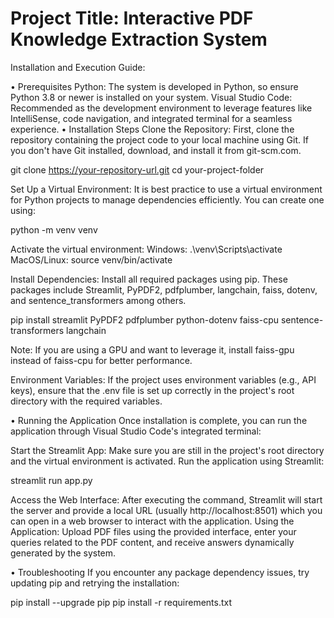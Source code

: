 # Project Title: Interactive PDF Knowledge Extraction System

Installation and Execution Guide:

•	Prerequisites
Python: The system is developed in Python, so ensure Python 3.8 or newer is installed on your system.
Visual Studio Code: Recommended as the development environment to leverage features like IntelliSense, code navigation, and integrated terminal for a seamless experience.
•	Installation Steps
Clone the Repository:
First, clone the repository containing the project code to your local machine using Git. If you don't have Git installed, download, and install it from git-scm.com.

git clone https://your-repository-url.git
cd your-project-folder

Set Up a Virtual Environment:
It is best practice to use a virtual environment for Python projects to manage dependencies efficiently. You can create one using:

python -m venv venv

Activate the virtual environment:
Windows: .\venv\Scripts\activate
MacOS/Linux: source venv/bin/activate

Install Dependencies:
Install all required packages using pip. These packages include Streamlit, PyPDF2, pdfplumber, langchain, faiss, dotenv, and sentence_transformers among others.

pip install streamlit PyPDF2 pdfplumber python-dotenv faiss-cpu sentence-transformers langchain

Note: If you are using a GPU and want to leverage it, install faiss-gpu instead of faiss-cpu for better performance.

Environment Variables:
If the project uses environment variables (e.g., API keys), ensure that the .env file is set up correctly in the project's root directory with the required variables.

•	Running the Application
Once installation is complete, you can run the application through Visual Studio Code's integrated terminal:

Start the Streamlit App:
Make sure you are still in the project's root directory and the virtual environment is activated. Run the application using Streamlit:

streamlit run app.py

Access the Web Interface:
After executing the command, Streamlit will start the server and provide a local URL (usually http://localhost:8501) which you can open in a web browser to interact with the application.
Using the Application:
Upload PDF files using the provided interface, enter your queries related to the PDF content, and receive answers dynamically generated by the system.

•	Troubleshooting
If you encounter any package dependency issues, try updating pip and retrying the installation:

pip install --upgrade pip
pip install -r requirements.txt
